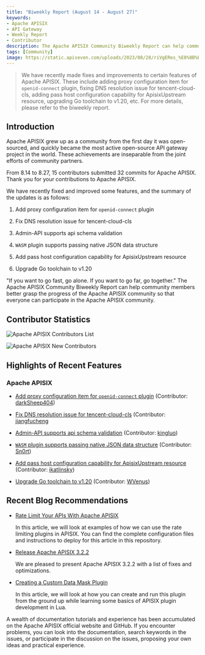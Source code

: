 ```yaml
---
title: "Biweekly Report (August 14 - August 27)"
keywords: 
- Apache APISIX
- API Gateway
- Weekly Report
- Contributor
description: The Apache APISIX Community Biweekly Report can help community members better grasp the progress of the Apache APISIX community so that everyone can participate in the Apache APISIX community.
tags: [Community]
image: https://static.apiseven.com/uploads/2023/08/28/riVgERes_%E8%8B%B1%E6%96%87%E5%A4%B4%E5%9B%BE.png
---
```


> We have recently made fixes and improvements to certain features of Apache APISIX. These include adding proxy configuration item for `openid-connect` plugin, fixing DNS resolution issue for tencent-cloud-cls, adding pass host configuration capability for ApisixUpstream resource, upgrading Go toolchain to v1.20, etc. For more details, please refer to the biweekly report.

<!--truncate-->

## Introduction

Apache APISIX grew up as a community from the first day it was open-sourced, and quickly became the most active open-source API gateway project in the world. These achievements are inseparable from the joint efforts of community partners.

From 8.14 to 8.27, 15 contributors submitted 32 commits for Apache APISIX. Thank you for your contributions to Apache APISIX.

We have recently fixed and improved some features, and the summary of the updates is as follows:

1. Add proxy configuration item for `openid-connect` plugin

2. Fix DNS resolution issue for tencent-cloud-cls

3. Admin-API supports api schema validation

4. `WASM` plugin supports passing native JSON data structure

5. Add pass host configuration capability for ApisixUpstream resource

6. Upgrade Go toolchain to v1.20

"If you want to go fast, go alone. If you want to go far, go together." The Apache APISIX Community Biweekly Report can help community members better grasp the progress of the Apache APISIX community so that everyone can participate in the Apache APISIX community.

## Contributor Statistics

![Apache APISIX Contributors List](https://static.apiseven.com/uploads/2023/08/28/tdXTURvu_%E5%85%A8%E9%83%A8%E8%B4%A1%E7%8C%AE%E8%80%85.png)

![Apache APISIX New Contributors](https://static.apiseven.com/uploads/2023/08/28/J0at5ZSF_%E6%96%B0%E6%99%8B%E8%B4%A1%E7%8C%AE%E8%80%85.png)

## Highlights of Recent Features

### Apache APISIX

- [Add proxy configuration item for `openid-connect` plugin](https://github.com/apache/apisix/pull/9948) (Contributor: [darkSheep404](https://github.com/darkSheep404))

- [Fix DNS resolution issue for tencent-cloud-cls](https://github.com/apache/apisix/pull/9843) (Contributor: [jiangfucheng]((https://github.com/jiangfucheng))

- [Admin-API supports api schema validation](https://github.com/apache/apisix/pull/10065) (Contributor: [kingluo](https://github.com/kingluo))

- [`WASM` plugin supports passing native JSON data structure](https://github.com/apache/apisix/pull/10072) (Contributor: [Sn0rt](https://github.com/Sn0rt))

- [Add pass host configuration capability for ApisixUpstream resource](https://github.com/apache/apisix-ingress-controller/pull/1889) (Contributor: [ikatlinsky](https://github.com/ikatlinsky))

- [Upgrade Go toolchain to v1.20](https://github.com/apache/apisix-ingress-controller/pull/1788) (Contributor: [WVenus](https://github.com/WVenus))

## Recent Blog Recommendations

- [Rate Limit Your APIs With Apache APISIX](https://apisix.apache.org/blog/2023/08/14/rate-limit/)
  
  In this article, we will look at examples of how we can use the rate limiting plugins in APISIX. You can find the complete configuration files and instructions to deploy for this article in this repository.

- [Release Apache APISIX 3.2.2](https://apisix.apache.org/blog/2023/07/23/release-apache-apisix-3.2.2/)

  We are pleased to present Apache APISIX 3.2.2 with a list of fixes and optimizations.
  
- [Creating a Custom Data Mask Plugin](https://apisix.apache.org/blog/2023/07/20/data-mask-plugin/)

  In this article, we will look at how you can create and run this plugin from the ground up while learning some basics of APISIX plugin development in Lua.

A wealth of documentation tutorials and experience has been accumulated on the Apache APISIX official website and GitHub. If you encounter problems, you can look into the documentation, search keywords in the issues, or participate in the discussion on the issues, proposing your own ideas and practical experience.

